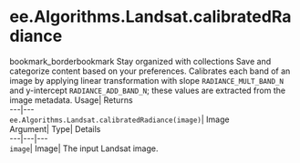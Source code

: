  
#  ee.Algorithms.Landsat.calibratedRadiance 
bookmark_borderbookmark Stay organized with collections  Save and categorize content based on your preferences. 
Calibrates each band of an image by applying linear transformation with slope `RADIANCE_MULT_BAND_N` and y-intercept `RADIANCE_ADD_BAND_N`; these values are extracted from the image metadata. Usage| Returns  
---|---  
`ee.Algorithms.Landsat.calibratedRadiance(image)`| Image  
Argument| Type| Details  
---|---|---  
`image`| Image| The input Landsat image.  
